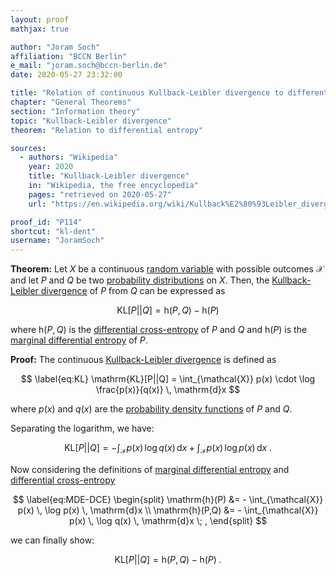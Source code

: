 ```yaml
---
layout: proof
mathjax: true

author: "Joram Soch"
affiliation: "BCCN Berlin"
e_mail: "joram.soch@bccn-berlin.de"
date: 2020-05-27 23:32:00

title: "Relation of continuous Kullback-Leibler divergence to differential entropy"
chapter: "General Theorems"
section: "Information theory"
topic: "Kullback-Leibler divergence"
theorem: "Relation to differential entropy"

sources:
  - authors: "Wikipedia"
    year: 2020
    title: "Kullback-Leibler divergence"
    in: "Wikipedia, the free encyclopedia"
    pages: "retrieved on 2020-05-27"
    url: "https://en.wikipedia.org/wiki/Kullback%E2%80%93Leibler_divergence#Motivation"

proof_id: "P114"
shortcut: "kl-dent"
username: "JoramSoch"
---
```



**Theorem:** Let $X$ be a continuous [random variable](/D/rvar) with possible outcomes $\mathcal{X}$ and let $P$ and $Q$ be two [probability distributions](/D/dist) on $X$. Then, the [Kullback-Leibler divergence](/D/kl) of $P$ from $Q$ can be expressed as

$$ \label{eq:kl-dent}
\mathrm{KL}[P||Q] = \mathrm{h}(P,Q) - \mathrm{h}(P)
$$

where $\mathrm{h}(P,Q)$ is the [differential cross-entropy](/D/dent-cross) of $P$ and $Q$ and $\mathrm{h}(P)$ is the [marginal differential entropy](/D/dent) of $P$.


**Proof:** The continuous [Kullback-Leibler divergence](/D/kl) is defined as

$$ \label{eq:KL}
\mathrm{KL}[P||Q] = \int_{\mathcal{X}} p(x) \cdot \log \frac{p(x)}{q(x)} \, \mathrm{d}x
$$

where $p(x)$ and $q(x)$ are the [probability density functions](/D/pdf) of $P$ and $Q$.

Separating the logarithm, we have:

$$ \label{eq:KL-dev}
\mathrm{KL}[P||Q] = - \int_{\mathcal{X}} p(x) \, \log q(x) \, \mathrm{d}x + \int_{\mathcal{X}} p(x) \, \log p(x) \, \mathrm{d}x \; .
$$

Now considering the definitions of [marginal differential entropy](/D/dent) and [differential cross-entropy](/D/dent-cross)

$$ \label{eq:MDE-DCE}
\begin{split}
\mathrm{h}(P) &= - \int_{\mathcal{X}} p(x) \, \log p(x) \, \mathrm{d}x \\
\mathrm{h}(P,Q) &= - \int_{\mathcal{X}} p(x) \, \log q(x) \, \mathrm{d}x \; ,
\end{split}
$$

we can finally show:

$$ \label{eq:KL-qed}
\mathrm{KL}[P||Q] = \mathrm{h}(P,Q) - \mathrm{h}(P) \; .
$$